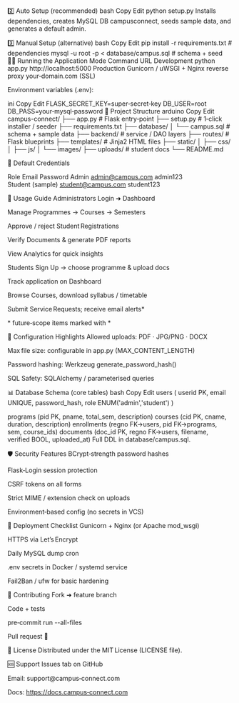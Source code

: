 2️⃣ Auto Setup (recommended)
bash
Copy
Edit
python setup.py
Installs dependencies, creates MySQL DB campusconnect, seeds sample data, and generates a default admin.

3️⃣ Manual Setup (alternative)
bash
Copy
Edit
pip install -r requirements.txt           # dependencies
mysql -u root -p < database/campus.sql    # schema + seed
🏃‍♂️ Running the Application
Mode	Command	URL
Development	python app.py	http://localhost:5000
Production	Gunicorn / uWSGI + Nginx reverse proxy	your‑domain.com (SSL)

Environment variables (.env):

ini
Copy
Edit
FLASK_SECRET_KEY=super‑secret‑key
DB_USER=root
DB_PASS=your‑mysql‑password
📁 Project Structure
arduino
Copy
Edit
campus-connect/
├── app.py                # Flask entry‑point
├── setup.py              # 1‑click installer / seeder
├── requirements.txt
├── database/
│   └── campus.sql        # schema + sample data
├── backend/              # service / DAO layers
├── routes/               # Flask blueprints
├── templates/            # Jinja2 HTML files
├── static/
│   ├── css/
│   ├── js/
│   └── images/
├── uploads/              # student docs
└── README.md

🔐 Default Credentials

Role	Email	Password
Admin	admin@campus.com	admin123
Student (sample)	student@campus.com	student123

🎯 Usage Guide
Administrators
Login ➜ Dashboard

Manage Programmes → Courses → Semesters

Approve / reject Student Registrations

Verify Documents & generate PDF reports

View Analytics for quick insights

Students
Sign Up → choose programme & upload docs

Track application on Dashboard

Browse Courses, download syllabus / timetable

Submit Service Requests; receive email alerts*

* future‑scope items marked with *

🔧 Configuration Highlights
Allowed uploads: PDF · JPG/PNG · DOCX

Max file size: configurable in app.py (MAX_CONTENT_LENGTH)

Password hashing: Werkzeug generate_password_hash()

SQL Safety: SQLAlchemy / parameterised queries

📊 Database Schema (core tables)
bash
Copy
Edit
users (
  userid PK,
  email UNIQUE,
  password_hash,
  role ENUM('admin','student')
)

programs  (pid PK, pname, total_sem, description)
courses   (cid PK, cname, duration, description)
enrollments (regno FK→users, pid FK→programs, sem, course_ids)
documents (doc_id PK, regno FK→users, filename, verified BOOL, uploaded_at)
Full DDL in database/campus.sql.

🛡️ Security Features
BCrypt‑strength password hashes

Flask‑Login session protection

CSRF tokens on all forms

Strict MIME / extension check on uploads

Environment‑based config (no secrets in VCS)

🚀 Deployment Checklist
 Gunicorn + Nginx (or Apache mod_wsgi)

 HTTPS via Let’s Encrypt

 Daily MySQL dump cron

 .env secrets in Docker / systemd service

 Fail2Ban / ufw for basic hardening

🤝 Contributing
Fork ➜ feature branch

Code + tests

pre‑commit run --all-files

Pull request 🚀

📝 License
Distributed under the MIT License (LICENSE file).

🆘 Support
Issues tab on GitHub

Email: support@campus‑connect.com

Docs: https://docs.campus‑connect.com


